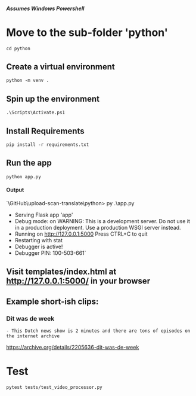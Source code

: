##### Assumes Windows Powershell

# Move to the sub-folder 'python'
`cd python`

## Create a virtual environment
`python -m venv .`

## Spin up the environment
`.\Scripts\Activate.ps1`

## Install Requirements
`pip install -r requirements.txt`

## Run the app
`python app.py`

#### Output
`\GitHub\upload-scan-translate\python> py .\app.py
 * Serving Flask app 'app'
 * Debug mode: on
WARNING: This is a development server. Do not use it in a production deployment. Use a production WSGI server instead.  
 * Running on http://127.0.0.1:5000
Press CTRL+C to quit
 * Restarting with stat
 * Debugger is active!
 * Debugger PIN: 100-503-661`

 ## Visit templates/index.html at http://127.0.0.1:5000/ in your browser

 ## Example short-ish clips:
 ### Dit was de week
    - This Dutch news show is 2 minutes and there are tons of episodes on the internet archive
  https://archive.org/details/2205636-dit-was-de-week

  # Test
  `pytest tests/test_video_processor.py`